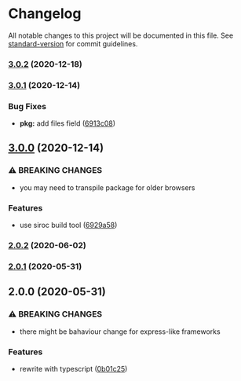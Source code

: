 # Changelog

All notable changes to this project will be documented in this file. See [standard-version](https://github.com/conventional-changelog/standard-version) for commit guidelines.

### [3.0.2](https://github.com/nuxt-contrib/is-https/compare/v3.0.1...v3.0.2) (2020-12-18)

### [3.0.1](https://github.com/nuxt-contrib/is-https/compare/v3.0.0...v3.0.1) (2020-12-14)


### Bug Fixes

* **pkg:** add files field ([6913c08](https://github.com/nuxt-contrib/is-https/commit/6913c0840b580fa199b636b2cfa143565dfffa21))

## [3.0.0](https://github.com/nuxt-contrib/is-https/compare/v2.0.2...v3.0.0) (2020-12-14)


### ⚠ BREAKING CHANGES

* you may need to transpile package for older browsers

### Features

* use siroc build tool ([6929a58](https://github.com/nuxt-contrib/is-https/commit/6929a5849f650bba1ba8cb2fb2caab5637902884))

### [2.0.2](https://github.com/nuxt-contrib/is-https/compare/v2.0.1...v2.0.2) (2020-06-02)

### [2.0.1](https://github.com/nuxt-contrib/is-https/compare/v2.0.0...v2.0.1) (2020-05-31)

## 2.0.0 (2020-05-31)


### ⚠ BREAKING CHANGES

* there might be bahaviour change for express-like frameworks

### Features

* rewrite with typescript ([0b01c25](https://github.com/nuxt-contrib/is-https/commit/0b01c25859b2dc2a26fafca8c883a0d26af62b76))
